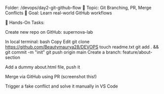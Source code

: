 Folder: /devops/day2-git-github-flow
📌 Topic: Git Branching, PR, Merge Conflicts
🎯 Goal: Learn real-world GitHub workflows

🧪 Hands-On Tasks:

Create new repo on GitHub: supernova-lab

In local terminal:
bash
Copy
Edit
git clone <https://github.com/Beautymaurya28/DEVOPS>
touch readme.txt
git add . && git commit -m "init"
git push origin main
Create a branch: feature/about-section

Add a dummy about.html file, push it

Merge via GitHub using PR (screenshot this!)

Trigger a fake conflict and solve it manually in VS Code 

